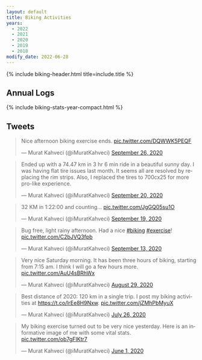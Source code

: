 ```yaml
---
layout: default
title: Biking Activities
years:
  - 2022
  - 2021
  - 2020
  - 2019
  - 2018 
modify_date: 2022-06-28       
---
```


{% include biking-header.html title=include.title %}

## Annual Logs

{% include biking-stats-year-compact.html %}

## Tweets

<blockquote class="twitter-tweet"><p lang="en" dir="ltr">Nice afternoon biking exercise ends. <a href="https://t.co/DQWWK5PEQF">pic.twitter.com/DQWWK5PEQF</a></p>&mdash; Murat Kahveci (@iMuratKahveci) <a href="https://twitter.com/iMuratKahveci/status/1309994578695651330?ref_src=twsrc%5Etfw">September 26, 2020</a></blockquote> <script async src="https://platform.twitter.com/widgets.js" charset="utf-8"></script>

<blockquote class="twitter-tweet"><p lang="en" dir="ltr">Ended up with a 74.47 km in 3 hr 6 min ride in a beautiful sunny day. I was having flat tire issues last month. It seems all are resolved by replacing the rim strips. Also, I replaced the tires to 700cx25 for more pro-like experience.</p>&mdash; Murat Kahveci (@iMuratKahveci) <a href="https://twitter.com/iMuratKahveci/status/1307699947320610819?ref_src=twsrc%5Etfw">September 20, 2020</a></blockquote> <script async src="https://platform.twitter.com/widgets.js" charset="utf-8"></script>

<blockquote class="twitter-tweet" data-theme="light"><p lang="en" dir="ltr">32 KM in 1:22:00 and counting... <a href="https://t.co/JgGQ05su1O">pic.twitter.com/JgGQ05su1O</a></p>&mdash; Murat Kahveci (@iMuratKahveci) <a href="https://twitter.com/iMuratKahveci/status/1307394351945994242?ref_src=twsrc%5Etfw">September 19, 2020</a></blockquote> <script async src="https://platform.twitter.com/widgets.js" charset="utf-8"></script>

<blockquote class="twitter-tweet"><p lang="en" dir="ltr">Bug free, light rainy afternoon. Had a nice <a href="https://twitter.com/hashtag/biking?src=hash&amp;ref_src=twsrc%5Etfw">#biking</a> <a href="https://twitter.com/hashtag/exercise?src=hash&amp;ref_src=twsrc%5Etfw">#exercise</a>! <a href="https://t.co/C2bJVQ3fpb">pic.twitter.com/C2bJVQ3fpb</a></p>&mdash; Murat Kahveci (@iMuratKahveci) <a href="https://twitter.com/iMuratKahveci/status/1304937837608022016?ref_src=twsrc%5Etfw">September 13, 2020</a></blockquote> <script async src="https://platform.twitter.com/widgets.js" charset="utf-8"></script>

<blockquote class="twitter-tweet"><p lang="en" dir="ltr">Very nice Saturday morning. It has been three hours of biking, starting from 7:15 am. I think I will go a few hours more. <a href="https://t.co/AuU4sBRhWx">pic.twitter.com/AuU4sBRhWx</a></p>&mdash; Murat Kahveci (@iMuratKahveci) <a href="https://twitter.com/iMuratKahveci/status/1299728586673467392?ref_src=twsrc%5Etfw">August 29, 2020</a></blockquote> <script async src="https://platform.twitter.com/widgets.js" charset="utf-8"></script>

<blockquote class="twitter-tweet"><p lang="en" dir="ltr">Best distance of 2020: 120 km in a single trip. I post my biking activities at <a href="https://t.co/lrEe8H9Nxw">https://t.co/lrEe8H9Nxw</a>. <a href="https://t.co/jZMhPbMyuX">pic.twitter.com/jZMhPbMyuX</a></p>&mdash; Murat Kahveci (@iMuratKahveci) <a href="https://twitter.com/iMuratKahveci/status/1287464088721924098?ref_src=twsrc%5Etfw">July 26, 2020</a></blockquote> <script async src="https://platform.twitter.com/widgets.js" charset="utf-8"></script>

<blockquote class="twitter-tweet"><p lang="en" dir="ltr">My biking exercise turned out to be very nice yesterday. Here is an informative image of me with some vital stats. <a href="https://t.co/ob7gFIKtr7">pic.twitter.com/ob7gFIKtr7</a></p>&mdash; Murat Kahveci (@iMuratKahveci) <a href="https://twitter.com/iMuratKahveci/status/1267517868167626752?ref_src=twsrc%5Etfw">June 1, 2020</a></blockquote> <script async src="https://platform.twitter.com/widgets.js" charset="utf-8"></script>
